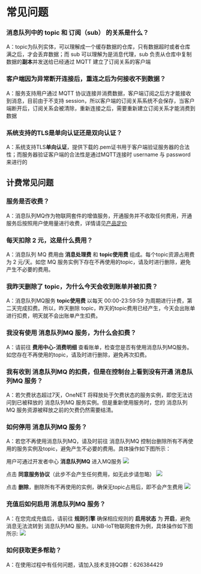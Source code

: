 # 常见问题

### 消息队列中的 topic 和 订阅（sub） 的关系是什么？
A：topic为队列实体，可以理解成一个缓存数据的仓库，只有数据超时或者仓库满之后，才会丢弃数据；而 sub 可以理解为是消息代理，sub 负责从仓库中复制数据的**副本**并发送给已经通过 MQTT 建立了订阅关系的客户端

### 客户端因为异常断开连接后，重连之后为何接收不到数据？
A：服务支持用户通过 MQTT 协议连接并消费数据，客户端订阅之后方才能接收到消息，目前由于不支持 session，所以客户端的订阅关系系统不会保存，当客户端断开后，订阅关系会被清除，重新连接之后，需要重新建立订阅关系才能消费到数据

### 系统支持的TLS是单向认证还是双向认证？
A：系统支持TLS**单向认证**，提供下载的.pem证书用于客户端验证服务器的合法性；而服务器验证客户端的合法性是通过MQTT连接时 username 与 password 来进行的


## 计费常见问题

### 服务是否收费？
A：消息队列MQ作为物联网套件的增值服务，开通服务并不收取任何费用，开通服务后按照用户使用量进行收费，详情请见[产品定价](/book/price/rule.md)

### 每天扣除 2 元，这是什么费用？
A：消息队列 MQ 费用由 **消息处理费** 和 **topic使用费** 组成。每个topic资源占用费为 2 元/天。如您 MQ 服务实例下存在不再使用的topic，请及时进行删除，避免产生不必要的费用。

### 我昨天删除了 topic，为什么今天会收到账单并被扣费？

A：消息队列MQ服务 **topic使用费** 以每天 00:00-23:59:59 为周期进行计费，第二天完成扣费。所以，昨天删除 topic，昨天的topic费用已经产生，今天会出账单进行扣费，明天就不会出账单产生扣费。

### 我没有使用 消息队列MQ 服务，为什么会扣费？
A：请前往 **费用中心-消费明细** 查看账单，检查您是否有使用消息队列MQ服务。如您存在不再使用的topic，请及时进行删除，避免再次扣费。

### 我有收到 消息队列MQ 的扣费，但是在控制台上看到没有开通 消息队列MQ 服务？
A：若欠费状态超过7天，OneNET 将释放处于欠费状态的服务实例，即您无法访问到已被释放的 消息队列MQ 服务实例。但是重新使用服务时，您的 消息队列MQ 服务资源被释放之前的欠费仍然需要结清。

### 如何停用 消息队列MQ 服务？
A：若您不再使用消息队列MQ，请及时前往 消息队列MQ 控制台删除所有不再使用的服务实例及topic，避免产生不必要的费用。具体操作如下图所示：

用户可通过开发者中心 **消息队列MQ** 进入MQ服务
![](/images/mq/MQ入口.png)

点击 **同意服务协议**（此步不会产生任何费用，如无此步请忽略）
![](/images/mq/MQ服务协议.png)

点击 **删除**，删除所有不再使用的实例，确保无topic占用后，即不会产生费用
![](/images/mq/删除MQ服务实例.png)

### 充值后如何启用 消息队列MQ 服务？

A：在您完成充值后，请前往 **规则引擎** 确保相应规则的 **启用状态** 为 **开启**，避免消息无法流转到 消息队列MQ 服务。以NB-IoT物联网套件为例，具体操作如下图所示:
![](/images/mq/开启规则引擎.png)

### 如何获取更多帮助？
A：在使用过程中有任何问题，请加入技术支持QQ群：626384429
